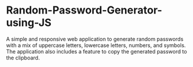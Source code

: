 # Random-Password-Generator-using-JS
A simple and responsive web application to generate random passwords with a mix of uppercase letters, lowercase letters, numbers, and symbols. The application also includes a feature to copy the generated password to the clipboard.
